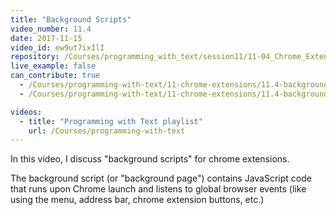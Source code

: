 ```yaml
---
title: "Background Scripts"
video_number: 11.4
date: 2017-11-15
video_id: ew9ut7ixIlI
repository: /Courses/programming_with_text/session11/11-04_Chrome_Extensions_Background_Scripts
live_example: false
can_contribute: true
  - /Courses/programming-with-text/11-chrome-extensions/11.4-background-scripts
  - /Courses/programming-with-text/11-chrome-extensions/11.4-background-scripts.html

videos:
  - title: "Programming with Text playlist"
    url: /Courses/programming-with-text
---
```


In this video, I discuss "background scripts" for chrome extensions.

The background script (or "background page") contains JavaScript code that runs upon Chrome launch and listens to global browser events (like using the menu, address bar, chrome extension buttons, etc.)
